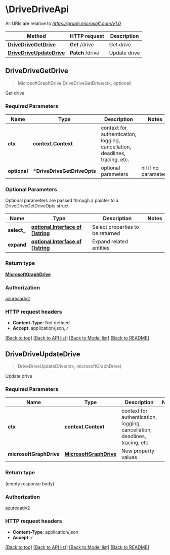# \DriveDriveApi

All URIs are relative to *https://graph.microsoft.com/v1.0*

Method | HTTP request | Description
------------- | ------------- | -------------
[**DriveDriveGetDrive**](DriveDriveApi.md#DriveDriveGetDrive) | **Get** /drive | Get drive
[**DriveDriveUpdateDrive**](DriveDriveApi.md#DriveDriveUpdateDrive) | **Patch** /drive | Update drive



## DriveDriveGetDrive

> MicrosoftGraphDrive DriveDriveGetDrive(ctx, optional)

Get drive

### Required Parameters


Name | Type | Description  | Notes
------------- | ------------- | ------------- | -------------
**ctx** | **context.Context** | context for authentication, logging, cancellation, deadlines, tracing, etc.
 **optional** | ***DriveDriveGetDriveOpts** | optional parameters | nil if no parameters

### Optional Parameters

Optional parameters are passed through a pointer to a DriveDriveGetDriveOpts struct


Name | Type | Description  | Notes
------------- | ------------- | ------------- | -------------
 **select_** | [**optional.Interface of []string**](string.md)| Select properties to be returned | 
 **expand** | [**optional.Interface of []string**](string.md)| Expand related entities | 

### Return type

[**MicrosoftGraphDrive**](microsoft.graph.drive.md)

### Authorization

[azureaadv2](../README.md#azureaadv2)

### HTTP request headers

- **Content-Type**: Not defined
- **Accept**: application/json, */*

[[Back to top]](#) [[Back to API list]](../README.md#documentation-for-api-endpoints)
[[Back to Model list]](../README.md#documentation-for-models)
[[Back to README]](../README.md)


## DriveDriveUpdateDrive

> DriveDriveUpdateDrive(ctx, microsoftGraphDrive)

Update drive

### Required Parameters


Name | Type | Description  | Notes
------------- | ------------- | ------------- | -------------
**ctx** | **context.Context** | context for authentication, logging, cancellation, deadlines, tracing, etc.
**microsoftGraphDrive** | [**MicrosoftGraphDrive**](MicrosoftGraphDrive.md)| New property values | 

### Return type

 (empty response body)

### Authorization

[azureaadv2](../README.md#azureaadv2)

### HTTP request headers

- **Content-Type**: application/json
- **Accept**: */*

[[Back to top]](#) [[Back to API list]](../README.md#documentation-for-api-endpoints)
[[Back to Model list]](../README.md#documentation-for-models)
[[Back to README]](../README.md)

